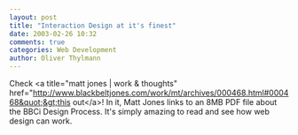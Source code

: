 ```yaml
---
layout: post
title: "Interaction Design at it's finest"
date: 2003-02-26 10:32
comments: true
categories: Web Development
author: Oliver Thylmann
---
```



Check &lt;a title=&quot;matt jones | work &amp; thoughts&quot; href=&quot;http://www.blackbeltjones.com/work/mt/archives/000468.html#000468&quot;&gt;this out&lt;/a&gt;! In it, Matt Jones links to an 8MB PDF file about the BBCi Design Process. It's simply amazing to read and see how web design can work.


